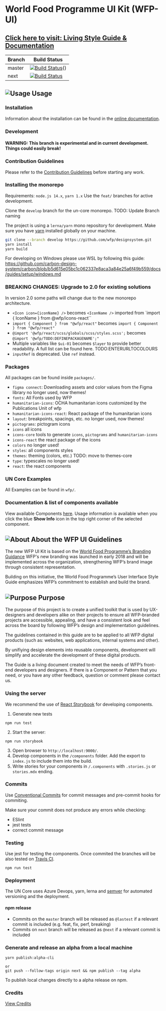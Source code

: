 # World Food Programme UI Kit (WFP-UI)

## **[Click here to visit: Living Style Guide & Documentation](https://wfp.org/UIGuide)**

| Branch | Build Status                                                                                                                                                                                                                                                       |
| ------ | ------------------------------------------------------------------------------------------------------------------------------------------------------------------------------------------------------------------------------------------------------------------ |
| master | [![Build Status](https://dev.azure.com/worldfoodprogramme/ui/_apis/build/status/wfp.ui?repoName=wfp%2Fdesignsystem&branchName=master)](https://dev.azure.com/worldfoodprogramme/ui/_build/latest?definitionId=242&repoName=wfp%2Fdesignsystem&branchName=master)() |
| next   | [![Build Status](https://dev.azure.com/worldfoodprogramme/ui/_apis/build/status/wfp.ui?repoName=wfp%2Fdesignsystem&branchName=next)](https://dev.azure.com/worldfoodprogramme/ui/_build/latest?definitionId=242&repoName=wfp%2Fdesignsystem&branchName=next)       |

## ![Usage](https://cdn.wfp.org/guides/ui/v1.2.0/assets/internal/toolkit.svg 'Usage') Usage

### Installation

Information about the installation can be found in the [online documentation](https://www.designsystem.wfp.org/posts/documentation/developing/installation).

### Development

#### WARNING: This branch is experimental and in current development. Things could easily break!

### Contribution Guidelines

Please refer to the [Contribution Guidelines](./.github/CONTRIBUTING.md) before starting any work.

### Installing the monorepo

Requirements: `node.js 14.x`, `yarn 1.x`
Use the `feat/` branches for active development.

Clone the `develop` branch for the un-core monorepo. TODO: Update Branch naming

The project is using a `lerna/yarn` mono repository for development. Make sure you have [yarn](https://yarnpkg.com/) installed globally on your machine.

```bash
git clone --branch develop https://github.com/wfp/designsystem.git
yarn install
yarn build
```

For developing on Windows please use WSL by following this guide: https://github.com/carbon-design-system/carbon/blob/b5d615e05bc1c062337e8aca3a84e25a6f49b559/docs/guides/setup/windows.md

### BREAKING CHANGES: Upgrade to 2.0 for existing solutions

In version 2.0 some paths will change due to the new monorepo architecture.

- `<Icon icon={iconName} />` becomes `<IconName />` imported from `import { IconName } from @wfp/icons-react``
- `import { Component } from "@wfp/react"` becomes `import { Component } from "@wfp/react"`
- `@import '@wfp/react/scss/globals/scss/styles.scss';` becomes `@import '@wfp/TODO:DEFINEPACKAGENAME';"`
- Multiple variables like `$ui-01` becomes `$layer` to provide better readability. A full list can be found here. TODO:ENTERURLTOCOLOURS
- `inputRef` is deprecated. Use `ref` instead.

### Packages

All packages can be found inside `packages/`.

- `figma connect`: Downloading assets and color values from the Figma library no longer used, now themes!
- `fonts`: All Fonts used by WFP
- `humanitarian-icons`: OCHA humanitarian icons customized by the Publications Unit of wfp
- `humanitarian-icons-react`: React package of the humanitarian icons
- `layout`: breakpoints, spacings, etc. no longer used, now themes!
- `pictograms`: pictogram icons
- `icons` all icons
- `icons-core` tools to generate `icons`, `pictograms` and `humanitarian-icons`
- `icons-react` the react package of the icons
- `colors` no longer used!
- `styles`: all components styles
- `themes`: theming (colors, etc.) TODO: move to themes-core
- `type`: typescales no longer used!
- `react`: the react components

### UN Core Examples

All Examples can be found in `wfp/`.

### Documentation & list of components available

View available Components [here](https://wfp.org/UIGuide). Usage information is available when you click the blue **Show Info** icon in the top right corner of the selected component.

## ![About](https://cdn.wfp.org/guides/ui/v1.2.0/assets/internal/branding.svg 'About') About the WFP UI Guidelines

The new WFP UI Kit is based on the [World Food Programme’s Branding Guidance](http://brand.manuals.wfp.org/) WFP's new branding was launched in early 2018 and will be implemented across the organization, strengthening WFP’s brand image through consistent representation.

Building on this initiative, the World Food Programme’s User Interface Style Guide emphasizes WFP’s commitment to establish and build the brand.

## ![Purpose](https://cdn.wfp.org/guides/ui/v1.2.0/assets/internal/usability.svg 'Purpose') Purpose

The purpose of this project is to create a unified toolkit that is used by UX-designers and developers alike on their projects to ensure all WFP-branded projects are accessible, appealing, and have a consistent look and feel across the board by following WFP’s design and implementation guidelines.

The guidelines contained in this guide are to be applied to all WFP digital products (such as: websites, web applications, internal systems and other).

By unifiying design elements into reusable components, development will simplify and accelerate the development of these digital products.

The Guide is a living document created to meet the needs of WFP’s front-end developers and designers. If there is a Component or Pattern that you need, or you have any other feedback, question or comment please contact us.

### Using the server

We recommend the use of [React Storybook](https://github.com/storybooks/react-storybook) for developing components.

1. Generate new tests

```
npm run test
```

2. Start the server:

```
npm run storybook
```

3. Open browser to `http://localhost:9000/`.
4. Develop components in the `/components` folder. Add the export to `index.js` to include them into the build.
5. Write stories for your components in `/.components` with `.stories.js` or `stories.mdx` ending.

### Commits

Use [Conventional Commits](https://www.conventionalcommits.org) for commit messages and pre-commit hooks for commiting.

Make sure your commit does not produce any errors while checking:

- ESlint
- jest tests
- correct commit message

### Testing

Use jest for testing the components. Once commited the branches will be also tested on [Travis CI](https://travis-ci.org/wfp/ui).

```
npm run test
```

### Deployment

The UN Core uses Azure Devops, yarn, lerna and [semver](https://github.com/lerna/lerna/tree/main/commands/version) for automated versioning and the deployment.

#### npm release

- Commits on the `master` branch will be released as `@lastest` if a relevant commit is included (e.g. feat, fix, perf, breaking)
- Commits on `next` branch will be released as `@next` if a relevant commit is included

### Generate and release an alpha from a local machine

```
yarn publish:alpha-cli

or
git push --follow-tags origin next && npm publish --tag alpha
```

To publish local changes directly to a alpha release on npm.

### Credits

[View Credits](https://www.designsystem.wfp.org/posts/support/credits)
